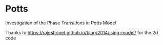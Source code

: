 # Potts
Investigation of the Phase Transitions in Potts Model

Thanks to https://rajeshrinet.github.io/blog/2014/ising-model/ for the 2d code